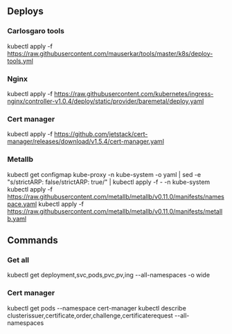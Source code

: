 ## Deploys
### Carlosgaro tools
kubectl apply -f https://raw.githubusercontent.com/mauserkar/tools/master/k8s/deploy-tools.yml
### Nginx
kubectl apply -f https://raw.githubusercontent.com/kubernetes/ingress-nginx/controller-v1.0.4/deploy/static/provider/baremetal/deploy.yaml
### Cert manager
kubectl apply -f https://github.com/jetstack/cert-manager/releases/download/v1.5.4/cert-manager.yaml
### Metallb
kubectl get configmap kube-proxy -n kube-system -o yaml | sed -e "s/strictARP: false/strictARP: true/" | kubectl apply -f - -n kube-system
kubectl apply -f https://raw.githubusercontent.com/metallb/metallb/v0.11.0/manifests/namespace.yaml
kubectl apply -f https://raw.githubusercontent.com/metallb/metallb/v0.11.0/manifests/metallb.yaml

## Commands
### Get all
kubectl get deployment,svc,pods,pvc,pv,ing --all-namespaces -o wide
### Cert manager
kubectl get pods --namespace cert-manager
kubectl describe clusterissuer,certificate,order,challenge,certificaterequest --all-namespaces